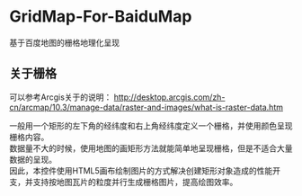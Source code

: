 # GridMap-For-BaiduMap
基于百度地图的栅格地理化呈现

## 关于栅格
可以参考Arcgis关于的说明：
http://desktop.arcgis.com/zh-cn/arcmap/10.3/manage-data/raster-and-images/what-is-raster-data.htm

一般用一个矩形的左下角的经纬度和右上角经纬度定义一个栅格，并使用颜色呈现栅格内容。  
数据量不大的时候，使用地图的画矩形方法就能简单地呈现栅格，但是不适合大量数据的呈现。  
因此，本控件使用HTML5画布绘制图片的方式解决创建矩形对象造成的性能开支，并支持按地图瓦片的粒度并行生成栅格图片，提高绘图效率。  
